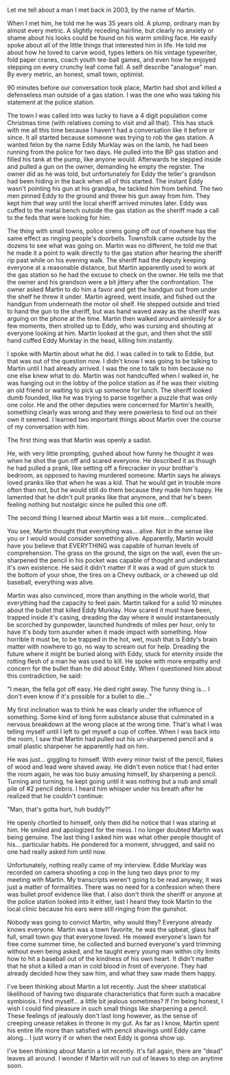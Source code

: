 Let me tell about a man I met back in 2003, by the name of Martin.

When I met him, he told me he was 35 years old. A plump, ordinary man by almost every metric. A slightly receding hairline, but clearly no anxiety or shame about his looks could be found on his warm smiling face. He easily spoke about all of the little things that interested him in life. He told me about how he loved to carve wood, types letters on his vintage typewriter, fold paper cranes, coach youth tee-ball games, and even how he enjoyed stepping on every crunchy leaf come fall. A self describe "analogue" man. By every metric, an honest, small town, optimist.

90 minutes before our conversation took place, Martin had shot and killed a defenseless man outside of a gas station. I was the one who was taking his statement at the police station.

The town I was called into was lucky to have a 4 digit population come Christmas time (with relatives coming to visit and all that). This has stuck with me all this time because I haven't had a conversation like it before or since. It all started because someone was trying to rob the gas station. A wanted felon by the name Eddy Murklay was on the lamb, he had been running from the police for two days. He pulled into the BP gas station and filled his tank at the pump, like anyone would. Afterwards he stepped inside and pulled a gun on the owner, demanding he empty the register. The owner did as he was told, but unfortunately for Eddy the teller's grandson had been hiding in the back when all of this started. The instant Eddy wasn't pointing his gun at his grandpa, he tackled him from behind. The two men pinned Eddy to the ground and threw his gun away from him. They kept him that way until the local sheriff arrived minutes later. Eddy was cuffed to the metal bench outside the gas station as the sheriff made a call to the feds that were looking for him. 

The thing with small towns, police sirens going off out of nowhere has the same effect as ringing people's doorbells. Townsfolk came outside by the dozens to see what was going on. Martin was no different, he told me that he made it a point to walk directly to the gas station after hearing the sheriff rip past while on his evening walk. The sheriff had the deputy keeping everyone at a reasonable distance, but Martin apparently used to work at the gas station so he had the excuse to check on the owner. He tells me that the owner and his grandson were a bit jittery after the confrontation. The owner asked Martin to do him a favor and get the handgun out from under the shelf he threw it under. Martin agreed, went inside, and fished out the handgun from underneath the motor oil shelf. He stepped outside and tried to hand the gun to the sheriff, but was hand waved away as the sheriff was arguing on the phone at the time. Martin then walked around aimlessly for a few moments, then strolled up to Eddy, who was cursing and shouting at everyone looking at him. Martin looked at the gun, and then shot the still hand cuffed Eddy Murklay in the head, killing him instantly. 

I spoke with Martin about what he did. I was called in to talk to Eddie, but that was out of the question now. I didn't know I was going to be talking to Martin until I had already arrived. I was the one to talk to him because no one else knew what to do. Martin was not handcuffed when I walked in, he was hanging out in the lobby of the police station as if he was their visiting an old friend or waiting to pick up someone for lunch. The sheriff looked dumb founded, like he was trying to parse together a puzzle that was only one color. He and the other deputies were concerned for Martin's health, something clearly was wrong and they were powerless to find out on their own it seemed. I learned two important things about Martin over the course of my conversation with him.

The first thing was that Martin was openly a sadist.

 He, with very little prompting, gushed about how funny he thought it was when he shot the gun off and scared everyone. He described it as though he had pulled a prank, like setting off a firecracker in your brother's bedroom, as opposed to having murdered someone. Martin says he always loved pranks like that when he was a kid. That he would get in trouble more often than not, but he would still do them because they made him happy. He lamented that he didn't pull pranks like that anymore, and that he's been feeling nothing but nostalgic since he pulled this one off.

The second thing I learned about Martin was a bit more... complicated. 

You see, Martin thought that everything was... alive. Not in the sense like you or I would would consider something alive. Apparently, Martin would have you believe that EVERYTHING was capable of human levels of comprehension. The grass on the ground, the sign on the wall, even the un-sharpened the pencil in his pocket was capable of thought and understand it's own existence. He said it didn't matter if it was a wad of gum stuck to the bottom of your shoe, the tires on a Chevy outback, or a chewed up old baseball, everything was alive.

Martin was also convinced, more than anything in the whole world, that everything had the capacity to feel pain. Martin talked for a solid 10 minutes about the bullet that killed Eddy Murklay. How scared it must have been, trapped inside it's casing, dreading the day where it would instantaneously be scorched by gunpowder, launched hundreds of miles per hour, only to have it's body torn asunder when it made impact with something. How horrible it must be, to be trapped in the hot, wet, mush that is Eddy's brain matter with nowhere to go, no way to scream out for help. Dreading the future where it might be buried along with Eddy, stuck for eternity inside the rotting flesh of a man he was used to kill. He spoke with more empathy and concern for the bullet than he did about Eddy. When I questioned him about this contradiction, he said:

"I mean, the fella got off easy. He died right away. The funny thing is... I don't even know if it's possible for a bullet to die..."

My first inclination was to think he was clearly under the influence of something. Some kind of long form substance abuse that culminated in a nervous breakdown at the wrong place at the wrong time. That's what I was telling myself until I left to get myself a cup of coffee. When I was back into the room, I saw that Martin had pulled out his un-sharpened pencil and a small plastic sharpener he apparently had on him. 

He was just... giggling to himself. With every minor twist of the pencil, flakes of wood and lead were shaved away. He didn't even notice that I had enter the room again, he was too busy amusing himself, by sharpening a pencil. Turning and turning, he kept going until it was nothing but a nub and small pile of #2 pencil debris. I heard him whisper under his breath after he realized that he couldn't continue:

"Man, that's gotta hurt, huh buddy?"

He openly chortled to himself, only then did he notice that I was staring at him. He smiled and apologized for the mess. I no longer doubted Martin was being genuine. The last thing I asked him was what other people thought of his... particular habits. He pondered for a moment, shrugged, and said no one had really asked him until now.

Unfortunately, nothing really came of my interview. Eddie Murklay was recorded on camera shooting a cop in the lung two days prior to my meeting with Martin. My transcripts weren't going to be read anyway, it was just a matter of formalities. There was no need for a confession when there was bullet proof evidence like that. I also don't think the sheriff or anyone at the police station looked into it either, last I heard they took Martin to the local clinic because his ears were still ringing from the gunshot. 

Nobody was going to convict Martin, why would they? Everyone already knows everyone. Martin was a town favorite, he was the upbeat, glass half full, small town guy that everyone loved. He mowed everyone's lawn for free come summer time, he collected and burned everyone's yard trimming without even being asked, and he taught every young man within city limits how to hit a baseball out of the kindness of his own heart. It didn't matter that he shot a killed a man in cold blood in front of everyone. They had already decided how they saw him, and what they saw made them happy.

I've been thinking about Martin a lot recently. Just the sheer statistical likelihood of having two disparate characteristics that form such a macabre symbiosis. I find myself... a little bit jealous sometimes? If I'm being honest, I wish I could find pleasure in such small things like sharpening a pencil. These feelings of jealously don't last long however, as the sense of creeping unease retakes in throne in my gut. As far as I know, Martin spent his entire life more than satisfied with pencil shavings until Eddy came along... I just worry if or when the next Eddy is gonna show up.

I've been thinking about Martin a lot recently. It's fall again, there are "dead" leaves all around. I wonder if Martin will run out of leaves to step on anytime soon.